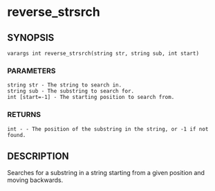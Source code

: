 # reverse_strsrch

## SYNOPSIS

    varargs int reverse_strsrch(string str, string sub, int start)

### PARAMETERS

    string str - The string to search in.
    string sub - The substring to search for.
    int [start=-1] - The starting position to search from.

### RETURNS

    int - - The position of the substring in the string, or -1 if not found.

## DESCRIPTION

Searches for a substring in a string starting from a given position
and moving backwards.
